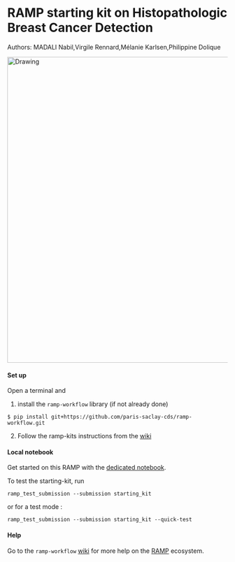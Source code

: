 # RAMP starting kit on Histopathologic Breast Cancer Detection

Authors: MADALI Nabil,Virgile Rennard,Mélanie Karlsen,Philippine Dolique

<img src="https://soprasteriaanalyticsdotse.files.wordpress.com/2019/02/1-s2.0-s1574789110000268-gr1.jpg?w=720" alt="Drawing" style="width: 700px;"/>

#### Set up

Open a terminal and

1. install the `ramp-workflow` library (if not already done)

```
$ pip install git+https://github.com/paris-saclay-cds/ramp-workflow.git
```

2. Follow the ramp-kits instructions from the [wiki](https://github.com/paris-saclay-cds/ramp-workflow/wiki/Getting-started-with-a-ramp-kit)

#### Local notebook

Get started on this RAMP with the [dedicated notebook](beer_rec_ramp_startingkit.ipynb).

To test the starting-kit, run

```
ramp_test_submission --submission starting_kit
```

or for a test mode :

```
ramp_test_submission --submission starting_kit --quick-test
```

#### Help

Go to the `ramp-workflow` [wiki](https://github.com/paris-saclay-cds/ramp-workflow/wiki) for more help on the [RAMP](http:www.ramp.studio) ecosystem.
